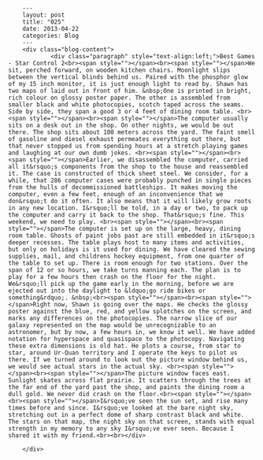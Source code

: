 
        ---
        layout: post
        title: "025"
        date: 2013-04-22
        categories: Blog
        ---
        <div class="blog-content">
				<div class="paragraph" style="text-align:left;">Best Games - Star Control 2<br><span style=""></span><br><span style=""></span>We sit, perched forward, on wooden kitchen chairs. Moonlight slips between the vertical blinds behind us. Paired with the phosphor glow of my 15 inch monitor, it is just enough light to read by. Shawn has two maps of laid out in front of him. &nbsp;One is printed in bright, rich colour on glossy poster paper. The other is assembled from smaller black and white photocopies, scotch taped across the seams. Side by side, they span a good 3 or 4 feet of dining room table. <br><span style=""></span><br><span style=""></span>The computer usually sits on a desk out in the shop. On other nights, we would be out there. The shop sits about 100 meters across the yard. The faint smell of gasoline and diesel exhaust permeates everything out there, but that never stopped us from spending hours at a stretch playing games and laughing at our own dumb jokes. <br><span style=""></span><br><span style=""></span>Earlier, we disassembled the computer, carried all it&rsquo;s components from the shop to the house and reassembled it. The case is constructed of thick sheet steel. We consider, for a while, that 286 computer cases were probably punched in single pieces from the hulls of decommissioned battleships. It makes moving the computer, even a few feet, enough of an inconvenience that we don&rsquo;t do it often. It also means that it will likely grow roots in any new location. I&rsquo;ll be told, in a day or two, to pack up the computer and carry it back to the shop. That&rsquo;s fine. This weekend, we need to play. <br><span style=""></span><br><span style=""></span>The computer is set up on the large, heavy, dining room table. Ghosts of paint jobs past are still embedded in it&rsquo;s deeper recesses. The table plays host to many items and activities, but only on holidays is it used for dining. We have cleared the sewing supplies, mail, and childrens hockey equipment, from one quarter of the table to set up. There is room enough for two stations. Over the span of 12 or so hours, we take turns manning each. The plan is to play for a few hours then crash on the floor for the night. We&rsquo;ll pick up the game early in the morning, before we are ejected out into the daylight to &ldquo;go ride bikes or something&rdquo;. &nbsp;<br><span style=""></span><br><span style=""></span>Right now, Shawn is going over the maps. He checks the glossy poster against the blue, red, and yellow splotches on the screen, and marks any differences on the photocopies. The narrow slice of our galaxy represented on the map would be unrecognizable to an astronomer, but by now, a few hours in, we know it well. We have added notation for hyperspace and quasispace to the photocopy. Navigating these extra dimensions is old hat. He plots a course, from star to star, around Ur-Quan territory and I operate the keys to pilot us there. If we turned around to look out the picture window behind us, we would see actual stars in the actual sky. <br><span style=""></span><br><span style=""></span>The picture window faces east. Sunlight skates across flat prairie. It scatters through the trees at the far end of the yard past the shop, and paints the dining room a dull gold. We never did crash on the floor.<br><span style=""></span><br><span style=""></span>I&rsquo;ve seen the sun set, and rise many times before and since. I&rsquo;ve looked at the bare night sky, stretching out in a perfect dome of sharp contrast black and white. The stars on that map, the night sky on that screen, stands with equal strength in my memory to any sky I&rsquo;ve ever seen. Because I shared it with my friend.<br><br></div>

		</div>
        